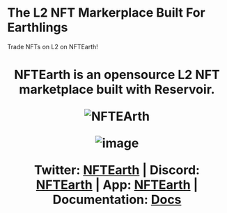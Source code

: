 # The L2 NFT Markerplace Built For Earthlings

Trade NFTs on L2 on NFTEarth!
 <h1 align="center"> 
NFTEarth is an opensource L2 NFT marketplace built with Reservoir.
 <p align="center">
 
![NFTEArth](https://user-images.githubusercontent.com/29180454/217692985-4e705c2e-0656-4354-a241-0153c3f60bfd.png)


<!-- About NFTEarth -->

![image](https://user-images.githubusercontent.com/29180454/229019494-840701a7-798a-409d-b996-3f619ffaf9a9.png)


Twitter: [NFTEarth](https://twitter.com/NFTEarth_L2) | Discord: [NFTEarth](https://discord.gg/nftearth) | App: [NFTEarth](https://nftearth.exchange) | Documentation: [Docs](https://docs.nftearth.exchange)

</p>
